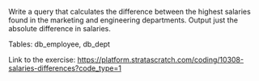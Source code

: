 Write a query that calculates the difference between the highest salaries found in the marketing and engineering departments. Output just the absolute difference in salaries.

Tables: db_employee, db_dept

Link to the exercise: https://platform.stratascratch.com/coding/10308-salaries-differences?code_type=1
